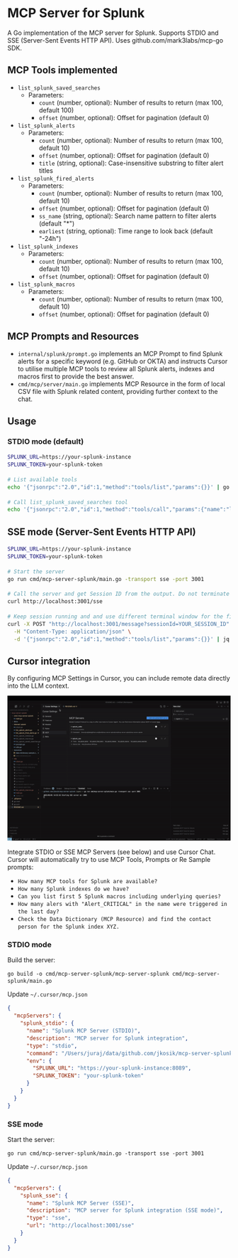 # MCP Server for Splunk

A Go implementation of the MCP server for Splunk.
Supports STDIO and SSE (Server-Sent Events HTTP API). Uses github.com/mark3labs/mcp-go SDK.

## MCP Tools implemented
- `list_splunk_saved_searches`
    - Parameters:
        - `count` (number, optional): Number of results to return (max 100, default 100)
        - `offset` (number, optional): Offset for pagination (default 0)
- `list_splunk_alerts`
    - Parameters:
        - `count` (number, optional): Number of results to return (max 100, default 10)
        - `offset` (number, optional): Offset for pagination (default 0)
        - `title` (string, optional): Case-insensitive substring to filter alert titles
- `list_splunk_fired_alerts`
    - Parameters:
        - `count` (number, optional): Number of results to return (max 100, default 10)
        - `offset` (number, optional): Offset for pagination (default 0)
        - `ss_name` (string, optional): Search name pattern to filter alerts (default "*")
        - `earliest` (string, optional): Time range to look back (default "-24h")
- `list_splunk_indexes`
    - Parameters:
        - `count` (number, optional): Number of results to return (max 100, default 10)
        - `offset` (number, optional): Offset for pagination (default 0)
- `list_splunk_macros`
    - Parameters:
        - `count` (number, optional): Number of results to return (max 100, default 10)
        - `offset` (number, optional): Offset for pagination (default 0)

## MCP Prompts and Resources
- `internal/splunk/prompt.go` implements an MCP Prompt to find Splunk alerts for a specific keyword (e.g. GitHub or OKTA) and instructs Cursor to utilise multiple MCP tools to review all Splunk alerts, indexes and macros first to provide the best answer.
- `cmd/mcp/server/main.go` implements MCP Resource in the form of local CSV file with Splunk related content, providing further context to the chat.

## Usage
### STDIO mode (default)
```bash
SPLUNK_URL=https://your-splunk-instance
SPLUNK_TOKEN=your-splunk-token

# List available tools
echo '{"jsonrpc":"2.0","id":1,"method":"tools/list","params":{}}' | go run cmd/mcp-server-splunk/main.go | jq

# Call list_splunk_saved_searches tool
echo '{"jsonrpc":"2.0","id":1,"method":"tools/call","params":{"name":"list_splunk_saved_searches","arguments":{}}}' | go run cmd/mcp-server-splunk/main.go | jq
```

## SSE mode (Server-Sent Events HTTP API)
```bash
SPLUNK_URL=https://your-splunk-instance
SPLUNK_TOKEN=your-splunk-token

# Start the server
go run cmd/mcp-server-splunk/main.go -transport sse -port 3001

# Call the server and get Session ID from the output. Do not terminate the session.
curl http://localhost:3001/sse

# Keep session running and and use different terminal window for the final MCP call
curl -X POST "http://localhost:3001/message?sessionId=YOUR_SESSION_ID" \
  -H "Content-Type: application/json" \
  -d '{"jsonrpc":"2.0","id":1,"method":"tools/list","params":{}}' | jq
```

## Cursor integration
By configuring MCP Settings in Cursor, you can include remote data directly into the LLM context.

![Demo](docs/mcp-short.gif)

Integrate STDIO or SSE MCP Servers (see below) and use Cursor Chat.
Cursor will automatically try to use MCP Tools, Prompts or Re
Sample prompts:
- `How many MCP tools for Splunk are available?`
- `How many Splunk indexes do we have?`
- `Can you list first 5 Splunk macros including underlying queries?`
- `How many alers with "Alert_CRITICAL" in the name were triggered in the last day?`
- `Check the Data Dictionary (MCP Resource) and find the contact person for the Splunk index XYZ.`

### STDIO mode
Build the server:
```
go build -o cmd/mcp-server-splunk/mcp-server-splunk cmd/mcp-server-splunk/main.go
```

Update `~/.cursor/mcp.json`
```json
{
  "mcpServers": {
    "splunk_stdio": {
      "name": "Splunk MCP Server (STDIO)",
      "description": "MCP server for Splunk integration",
      "type": "stdio",
      "command": "/Users/juraj/data/github.com/jkosik/mcp-server-splunk/cmd/mcp-server-splunk/mcp-server-splunk",
      "env": {
        "SPLUNK_URL": "https://your-splunk-instance:8089",
        "SPLUNK_TOKEN": "your-splunk-token"
      }
    }
  }
}
```

### SSE mode
Start the server:
```
go run cmd/mcp-server-splunk/main.go -transport sse -port 3001
```

Update `~/.cursor/mcp.json`
```json
{
  "mcpServers": {
    "splunk_sse": {
      "name": "Splunk MCP Server (SSE)",
      "description": "MCP server for Splunk integration (SSE mode)",
      "type": "sse",
      "url": "http://localhost:3001/sse"
    }
  }
}
```

